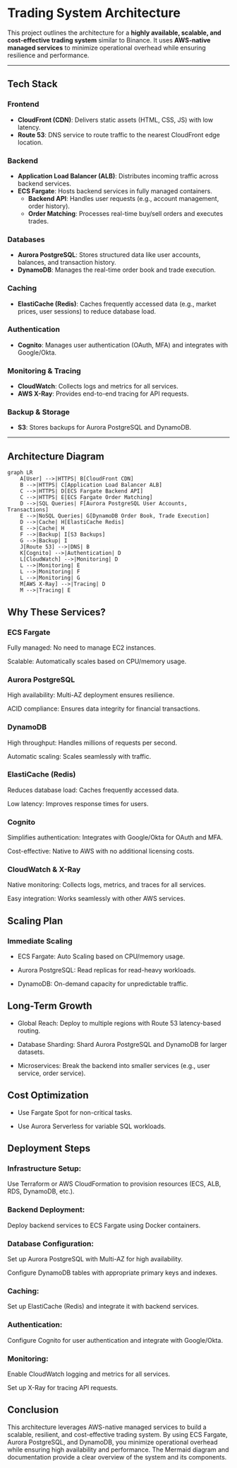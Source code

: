 # Trading System Architecture

This project outlines the architecture for a **highly available, scalable, and cost-effective trading system** similar to Binance. It uses **AWS-native managed services** to minimize operational overhead while ensuring resilience and performance.

---

## Tech Stack

### Frontend
- **CloudFront (CDN)**: Delivers static assets (HTML, CSS, JS) with low latency.
- **Route 53**: DNS service to route traffic to the nearest CloudFront edge location.

### Backend
- **Application Load Balancer (ALB)**: Distributes incoming traffic across backend services.
- **ECS Fargate**: Hosts backend services in fully managed containers.
  - **Backend API**: Handles user requests (e.g., account management, order history).
  - **Order Matching**: Processes real-time buy/sell orders and executes trades.

### Databases
- **Aurora PostgreSQL**: Stores structured data like user accounts, balances, and transaction history.
- **DynamoDB**: Manages the real-time order book and trade execution.

### Caching
- **ElastiCache (Redis)**: Caches frequently accessed data (e.g., market prices, user sessions) to reduce database load.

### Authentication
- **Cognito**: Manages user authentication (OAuth, MFA) and integrates with Google/Okta.

### Monitoring & Tracing
- **CloudWatch**: Collects logs and metrics for all services.
- **AWS X-Ray**: Provides end-to-end tracing for API requests.

### Backup & Storage
- **S3**: Stores backups for Aurora PostgreSQL and DynamoDB.

---

## Architecture Diagram

```mermaid
graph LR
    A[User] -->|HTTPS| B[CloudFront CDN]
    B -->|HTTPS| C[Application Load Balancer ALB]
    C -->|HTTPS| D[ECS Fargate Backend API]
    C -->|HTTPS| E[ECS Fargate Order Matching]
    D -->|SQL Queries| F[Aurora PostgreSQL User Accounts, Transactions]
    E -->|NoSQL Queries| G[DynamoDB Order Book, Trade Execution]
    D -->|Cache| H[ElastiCache Redis]
    E -->|Cache| H
    F -->|Backup| I[S3 Backups]
    G -->|Backup| I
    J[Route 53] -->|DNS| B
    K[Cognito] -->|Authentication| D
    L[CloudWatch] -->|Monitoring| D
    L -->|Monitoring| E
    L -->|Monitoring| F
    L -->|Monitoring| G
    M[AWS X-Ray] -->|Tracing| D
    M -->|Tracing| E
```

## Why These Services?
### ECS Fargate
Fully managed: No need to manage EC2 instances.

Scalable: Automatically scales based on CPU/memory usage.

### Aurora PostgreSQL
High availability: Multi-AZ deployment ensures resilience.

ACID compliance: Ensures data integrity for financial transactions.

### DynamoDB
High throughput: Handles millions of requests per second.

Automatic scaling: Scales seamlessly with traffic.

### ElastiCache (Redis)
Reduces database load: Caches frequently accessed data.

Low latency: Improves response times for users.

### Cognito
Simplifies authentication: Integrates with Google/Okta for OAuth and MFA.

Cost-effective: Native to AWS with no additional licensing costs.

### CloudWatch & X-Ray
Native monitoring: Collects logs, metrics, and traces for all services.

Easy integration: Works seamlessly with other AWS services.

## Scaling Plan
### Immediate Scaling
* ECS Fargate: Auto Scaling based on CPU/memory usage.

* Aurora PostgreSQL: Read replicas for read-heavy workloads.

* DynamoDB: On-demand capacity for unpredictable traffic.

## Long-Term Growth
* Global Reach: Deploy to multiple regions with Route 53 latency-based routing.

* Database Sharding: Shard Aurora PostgreSQL and DynamoDB for larger datasets.

* Microservices: Break the backend into smaller services (e.g., user service, order service).

## Cost Optimization
* Use Fargate Spot for non-critical tasks.

* Use Aurora Serverless for variable SQL workloads.

## Deployment Steps
### Infrastructure Setup:

Use Terraform or AWS CloudFormation to provision resources (ECS, ALB, RDS, DynamoDB, etc.).

### Backend Deployment:

Deploy backend services to ECS Fargate using Docker containers.

### Database Configuration:

Set up Aurora PostgreSQL with Multi-AZ for high availability.

Configure DynamoDB tables with appropriate primary keys and indexes.

### Caching:

Set up ElastiCache (Redis) and integrate it with backend services.

### Authentication:

Configure Cognito for user authentication and integrate with Google/Okta.

### Monitoring:

Enable CloudWatch logging and metrics for all services.

Set up X-Ray for tracing API requests.

## Conclusion
This architecture leverages AWS-native managed services to build a scalable, resilient, and cost-effective trading system. By using ECS Fargate, Aurora PostgreSQL, and DynamoDB, you minimize operational overhead while ensuring high availability and performance. The Mermaid diagram and documentation provide a clear overview of the system and its components.
